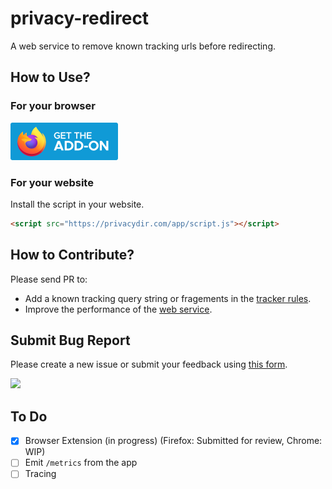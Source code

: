 # privacy-redirect

A web service to remove known tracking urls before redirecting.

## How to Use?
### For your browser

[<img src="frontend/src/get-the-addon-fx-apr-2020.svg" height="60" />](https://addons.mozilla.org/en-US/firefox/addon/privacydir/)


### For your website

Install the script in your website.

```html
<script src="https://privacydir.com/app/script.js"></script>
```


## How to Contribute?

Please send PR to:

* Add a known tracking query string or fragements in the [tracker rules](./tracking-params/src/rules.rs).
* Improve the performance of the [web service](./web/).

## Submit Bug Report

Please create a new issue or submit your feedback using [this form](https://forms.gle/xd5XFT6JHRTvvwqY6).

[<img src="https://cdn.buymeacoffee.com/buttons/v2/default-yellow.png" height="60" />](https://www.buymeacoffee.com/mustak.im)

## To Do
- [x] Browser Extension (in progress) (Firefox: Submitted for review, Chrome: WIP)
- [ ] Emit `/metrics` from the app
- [ ] Tracing
